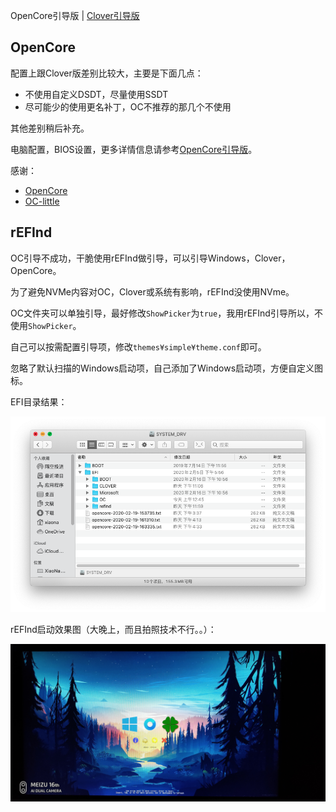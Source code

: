 OpenCore引导版 | [Clover引导版](https://github.com/FuckDoctors/ideapad-720s-13IKB)


## OpenCore

配置上跟Clover版差别比较大，主要是下面几点：

- 不使用自定义DSDT，尽量使用SSDT
- 尽可能少的使用更名补丁，OC不推荐的那几个不使用

其他差别稍后补充。

电脑配置，BIOS设置，更多详情信息请参考[OpenCore引导版](https://github.com/FuckDoctors/ideapad-720s-13ikb-oc)。

感谢：

 - [OpenCore](https://github.com/acidanthera/OpenCorePkg)
 - [OC-little](https://github.com/daliansky/OC-little)

## rEFInd

OC引导不成功，干脆使用rEFInd做引导，可以引导Windows，Clover，OpenCore。

为了避免NVMe内容对OC，Clover或系统有影响，rEFInd没使用NVme。

OC文件夹可以单独引导，最好修改`ShowPicker`为`true`，我用rEFInd引导所以，不使用`ShowPicker`。

自己可以按需配置引导项，修改`themes¥simple¥theme.conf`即可。

忽略了默认扫描的Windows启动项，自己添加了Windows启动项，方便自定义图标。

EFI目录结果：

![EFI](./snapshots/EFI.png)

rEFInd启动效果图（大晚上，而且拍照技术不行。。）：

![rEFInd](./snapshots/rEFInd.jpg)
